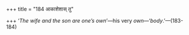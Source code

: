 +++
title = "184 आकाशेशास् तु"

+++
‘*The wife and the son are one’s own*’—his very
*own*—‘*body*.’—(183-184)


